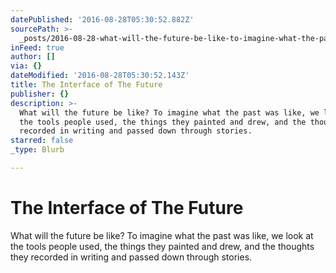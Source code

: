 ```yaml
---
datePublished: '2016-08-28T05:30:52.882Z'
sourcePath: >-
  _posts/2016-08-28-what-will-the-future-be-like-to-imagine-what-the-past-was-l.md
inFeed: true
author: []
via: {}
dateModified: '2016-08-28T05:30:52.143Z'
title: The Interface of The Future
publisher: {}
description: >-
  What will the future be like? To imagine what the past was like, we look at
  the tools people used, the things they painted and drew, and the thoughts they
  recorded in writing and passed down through stories.
starred: false
_type: Blurb

---
```

# The Interface of The Future

What will the future be like? To imagine what the past was like, we look at the tools people used, the things they painted and drew, and the thoughts they recorded in writing and passed down through stories.
